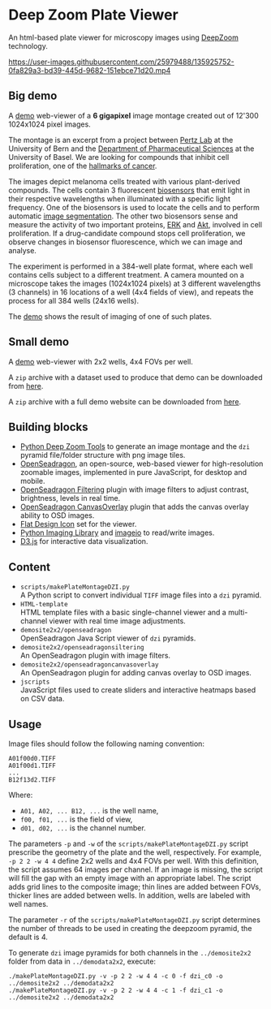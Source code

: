 # Deep Zoom Plate Viewer

An html-based plate viewer for microscopy images using [DeepZoom](https://en.wikipedia.org/wiki/Deep_Zoom) technology.

https://user-images.githubusercontent.com/25979488/135925752-0fa829a3-bd39-445d-9682-151ebce71d20.mp4

## Big demo

A [demo](http://macdobry.net/deepzoomdemo/demoscreen/index.html) web-viewer of a **6 gigapixel** image montage created out of 12'300 1024x1024 pixel images.

The montage is an excerpt from a project between [Pertz Lab](https://www.pertzlab.net) at the University of Bern and the [Department of Pharmaceutical Sciences](https://pharma.unibas.ch/en/persons/eliane-garo/) at the University of Basel. We are looking for compounds that inhibit cell proliferation, one of the [hallmarks of cancer](https://en.wikipedia.org/wiki/The_Hallmarks_of_Cancer).

The images depict melanoma cells treated with various plant-derived compounds. The cells contain 3 fluorescent [biosensors](https://en.wikipedia.org/wiki/Biosensor) that emit light in their respective wavelengths when illuminated with a specific light frequency. One of the biosensors is used to locate the cells and to perform automatic [image segmentation](https://en.wikipedia.org/wiki/Image_segmentation). The other two biosensors sense and measure the activity of two important proteins, [ERK](https://en.wikipedia.org/wiki/Extracellular_signal-regulated_kinases) and [Akt](https://en.wikipedia.org/wiki/Protein_kinase_B), involved in cell proliferation. If a drug-candidate compound stops cell proliferation, we observe changes in biosensor fluorescence, which we can image and analyse.

The experiment is performed in a 384-well plate format, where each well contains cells subject to a different treatment. A camera mounted on a microscope takes the images (1024x1024 pixels) at 3 different wavelengths (3 channels) in 16 locations of a well (4x4 fields of view), and repeats the process for all 384 wells (24x16 wells).

The [demo](http://macdobry.net/deepzoomdemo/demoscreen/index.html) shows the result of imaging of one of such plates.

## Small demo

A [demo](http://macdobry.net/deepzoomdemo/demosite2x2/index.html) web-viewer with 2x2 wells, 4x4 FOVs per well.

A `zip` archive with a dataset used to produce that demo can be downloaded from [here](https://www.dropbox.com/s/5cmejgy9x21434n/demodata2x2.zip?dl=0).

A `zip` archive with a full demo website can be downloaded from [here](https://www.dropbox.com/s/lwycuvlqdtirvr8/demosite2x2.zip?dl=0).


## Building blocks

* [Python Deep Zoom Tools](https://github.com/openzoom/deepzoom.py) to generate an image montage and the `dzi` pyramid file/folder structure with png image tiles.
* [OpenSeadragon](https://openseadragon.github.io), an open-source, web-based viewer for high-resolution zoomable images, implemented in pure JavaScript, for desktop and mobile.
* [OpenSeadragon Filtering](https://github.com/usnistgov/OpenSeadragonFiltering) plugin with image filters to adjust contrast, brightness, levels in real time.
* [OpenSeadragon CanvasOverlay](https://github.com/altert/OpenSeadragonCanvasOverlay) plugin that adds the canvas overlay ability to OSD images.
* [Flat Design Icon](https://github.com/peterthomet/openseadragon-flat-toolbar-icons) set for the viewer.
* [Python Imaging Library](https://en.wikipedia.org/wiki/Python_Imaging_Library) and [imageio](https://pypi.org/project/imageio/) to read/write images.
* [D3.js](https://d3js.org/) for interactive data visualization.

## Content

* `scripts/makePlateMontageDZI.py`\
A Python script to convert individual `TIFF` image files into a `dzi` pyramid.
* `HTML-template`\
HTML template files with a basic single-channel viewer and a multi-channel viewer with real time image adjustments.
* `demosite2x2/openseadragon`\
OpenSeadragon Java Script viewer of `dzi` pyramids.
* `demosite2x2/openseadragonsiltering`\
An OpenSeadragon plugin with image filters.
* `demosite2x2/openseadragoncanvasoverlay`\
An OpenSeadragon plugin for adding canvas overlay to OSD images.
* `jscripts`\
JavaScript files used to create sliders and interactive heatmaps based on CSV data.

## Usage

Image files should follow the following naming convention:

```
A01f00d0.TIFF
A01f00d1.TIFF
...
B12f13d2.TIFF
```

Where:
* `A01, A02, ... B12, ...` is the well name,
* `f00, f01, ...` is the field of view,
* `d01, d02, ...` is the channel number.

The parameters `-p` and `-w` of the `scripts/makePlateMontageDZI.py` script prescribe the geometry of the plate and the well, respectively. For example, `-p 2 2 -w 4 4` define 2x2 wells and 4x4 FOVs per well. With this definition, the script assumes 64 images per channel. If an image is missing, the script will fill the gap with an empty image with an appropriate label.
The script adds grid lines to the composite image; thin lines are added between FOVs, thicker lines are added between wells. In addition, wells are labeled with well names.

The parameter `-r` of the `scripts/makePlateMontageDZI.py` script determines the number of threads to be used in creating the deepzoom pyramid, the default is 4.

To generate `dzi` image pyramids for both channels in the `../demosite2x2` folder from data in `../demodata2x2`, execute:

```
./makePlateMontageDZI.py -v -p 2 2 -w 4 4 -c 0 -f dzi_c0 -o ../demosite2x2 ../demodata2x2
./makePlateMontageDZI.py -v -p 2 2 -w 4 4 -c 1 -f dzi_c1 -o ../demosite2x2 ../demodata2x2
```
